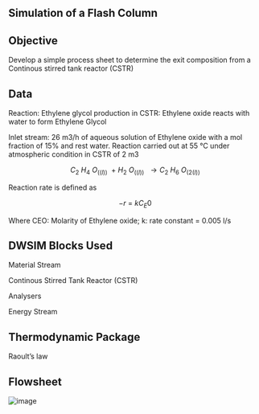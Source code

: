 ## Simulation of a Flash Column

## Objective

Develop a simple process sheet to determine the exit composition from a Continous stirred tank reactor (CSTR)  

## Data

Reaction: Ethylene glycol production in CSTR: Ethylene oxide reacts with water to form Ethylene Glycol 

Inlet stream:  26 m3/h of aqueous solution of Ethylene oxide with a mol fraction of 15% and rest water. Reaction carried out at 55 °C under atmospheric condition in CSTR of 2 m3

$$C_2\ H_4\ O_((l))\ \ +\ H_2\ O_((l))\ \ \rightarrow C_2\ H_6\ O_(2(l))$$

Reaction rate is defined as 

$$-r\ =\ kC_E0$$

Where CEO: Molarity of Ethylene oxide; k: rate constant = 0.005 l/s  

 
## DWSIM Blocks Used

Material Stream

Continous Stirred Tank Reactor (CSTR) 

Analysers

Energy Stream

## Thermodynamic Package

Raoult’s law

## Flowsheet

![image](https://user-images.githubusercontent.com/87890409/184467573-1f725685-aff8-4b46-8816-27ed5c3f6412.png)
